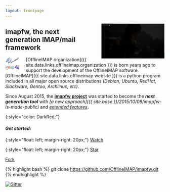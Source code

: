 ```yaml
---
layout: frontpage
---
```


<img src="/images/imapfw.gif" alt="alt text" style="float: right; margin-left: 25px; align: bottom;" width="200" />

## imapfw, the next generation IMAP/mail framework

<a href="{{ site.data.links.organization }}"><img src="/images/logo/offlineimap-organization-scalable.png" style="float: left; margin-right: 20px;" width="45" /></a>


[OfflineIMAP organization]({{ site.data.links.offlineimap.organization }}) is born years ago to support the development of the OfflineIMAP software.
[OfflineIMAP]({{ site.data.links.offlineimap.website }}) is a python program included in all major open source distributions *(Debian, Ubuntu, RedHat, Slackware, Gentoo, Archlinux, etc)*.

Since August 2015, the **[imapfw project](https://github.com/OfflineIMAP/imapfw)** was started to become the ***next generation tool*** with *[a new approach]({{ site.base }}/2015/10/08/imapfw-is-made-public)* and *[extended features](https://github.com/OfflineIMAP/imapfw/wiki)*.

{:style="color: DarkRed;"}
#### *Get started:*

{:style="float: left; margin-right: 20px;"}
<a class="github-button" href="https://github.com/OfflineIMAP/imapfw"
data-icon="octicon-eye" data-style="mega"
data-count-href="/OfflineIMAP/imapfw/watchers"
data-count-api="/repos/OfflineIMAP/imapfw#subscribers_count"
data-count-aria-label="# watchers on GitHub" aria-label="Watch
OfflineIMAP/imapfw on GitHub">Watch</a>

{:style="float: left; margin-right: 20px;"}
<a class="github-button" href="https://github.com/OfflineIMAP/imapfw"
data-icon="octicon-star" data-style="mega"
data-count-href="/OfflineIMAP/imapfw/stargazers"
data-count-api="/repos/OfflineIMAP/imapfw#stargazers_count"
data-count-aria-label="# stargazers on GitHub" aria-label="Star
OfflineIMAP/imapfw on GitHub">Star</a>

<a class="github-button" href="https://github.com/OfflineIMAP/imapfw/fork"
data-icon="octicon-repo-forked" data-style="mega"
data-count-href="/OfflineIMAP/imapfw/network"
data-count-api="/repos/OfflineIMAP/imapfw#forks_count" data-count-aria-label="#
forks on GitHub" aria-label="Fork OfflineIMAP/imapfw on GitHub">Fork</a>

<script async defer id="github-bjs" src="https://buttons.github.io/buttons.js"></script>

{% highlight bash %}
git clone https://github.com/OfflineIMAP/imapfw.git
{% endhighlight %}

[![Gitter](https://badges.gitter.im/OfflineIMAP/imapfw.svg)](https://gitter.im/OfflineIMAP/imapfw?utm_source=badge&utm_medium=badge&utm_campaign=pr-badge)

<!--
   -<iframe frameborder="0" width="320" height="180" src="//www.dailymotion.com/embed/video/x3gpqqs" allowfullscreen></iframe><br /><a href="http://www.dailymotion.com/video/x3gpqqs_introduce-imapfw-syncaccounts_tech" target="_blank">introduce imapfw syncAccounts</a> <i>by <a href="http://www.dailymotion.com/offlineimap-project" target="_blank">offlineimap-project</a></i>
	 -->
